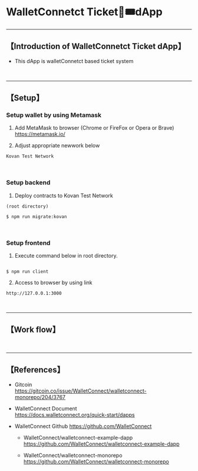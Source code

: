# WalletConnetct Ticket🎫🎟dApp

***
## 【Introduction of WalletConnetct Ticket dApp】
- This dApp is walletConnetct based ticket system


&nbsp;


***

## 【Setup】
### Setup wallet by using Metamask
1. Add MetaMask to browser (Chrome or FireFox or Opera or Brave)    
https://metamask.io/  


2. Adjust appropriate newwork below 
```
Kovan Test Network

```

&nbsp;


### Setup backend
1. Deploy contracts to Kovan Test Network
```
(root directory)

$ npm run migrate:kovan
```

&nbsp;


### Setup frontend
1. Execute command below in root directory.
```

$ npm run client
```

2. Access to browser by using link 
```
http://127.0.0.1:3000
```

&nbsp;

***


## 【Work flow】

&nbsp;

***

## 【References】
- Gitcoin  
https://gitcoin.co/issue/WalletConnect/walletconnect-monorepo/204/3767

- WalletConnect Document  
https://docs.walletconnect.org/quick-start/dapps

- WalletConnect Github
https://github.com/WalletConnect
  - WalletConnect/walletconnect-example-dapp
   https://github.com/WalletConnect/walletconnect-example-dapp

  - WalletConnect/walletconnect-monorepo
   https://github.com/WalletConnect/walletconnect-monorepo
